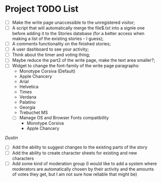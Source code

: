 # Project TODO List

- [ ] Make the write page unaccessible to the unregistered visitor;
- [ ] A script that will automatically merge the file$.txt into a signle one before adding it to the Stories database (for a better access when making a list of the existing stories - I guess);
- [ ] A comments functionality on the finished stories;
- [ ] A user dashboard to see your activity;
- [ ] Think about the timer and voting thing;
- [ ] Maybe reduce the part2 of the write page, make the text area smaller?;
- [ ] Widget to change the font-family of the write page paragraphs:
    * Monotype Corsiva (Default)
    * Apple Chancery
    * Arial
    * Helvetica
    * Times
    * Verdana
    * Palatino
    * Georgia
    * Trebuchet MS
    - [ ] Manage OS and Browser Fonts compatibility
      * Monotype Corsiva
      * Apple Chancery

_Dustin_

- [ ] Add the ability to suggest changes to the existing parts of the story 
- [ ] Add the ability to create character sheets for existing and new characters 
- [ ] Add some kind of moderation group (I would like to add a system where moderators are automatically chosen by their activity and the amounts of votes they get,  but I am not sure how reliable that might be)